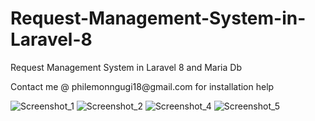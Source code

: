 # Request-Management-System-in-Laravel-8
Request Management System in Laravel 8 and Maria Db

<p>Contact me @ philemonngugi18@gmail.com for installation help </p>

![Screenshot_1](https://user-images.githubusercontent.com/113933822/200164122-22bd317f-afcb-4a90-a1d9-631e68f0ca64.png)
![Screenshot_2](https://user-images.githubusercontent.com/113933822/200164124-083a4d9f-6d7b-4591-9dbd-71289d269d34.png)
![Screenshot_4](https://user-images.githubusercontent.com/113933822/200164126-cf610f34-253d-410c-8d1b-469421ce15db.png)
![Screenshot_5](https://user-images.githubusercontent.com/113933822/200164120-90c8ad43-778c-497b-9071-ff5938639197.png)
